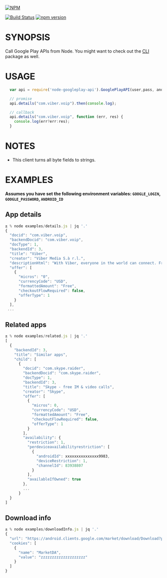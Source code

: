 [![NPM](https://nodei.co/npm/node-googleplay-api.png)](https://nodei.co/npm/node-googleplay-api/)

[![Build Status](https://travis-ci.org/dweinstein/node-google-play.png)](https://travis-ci.org/dweinstein/node-google-play)
[![npm version](https://badge.fury.io/js/node-googleplay-api.svg)](http://badge.fury.io/js/node-googleplay-api)

# SYNOPSIS

Call Google Play APIs from Node. You might want to check out the [CLI](https://github.com/dweinstein/node-google-play-cli) package as well.

# USAGE

```javascript
  var api = require('node-googleplay-api').GooglePlayAPI(user,pass, android_id);

  // promise
  api.details("com.viber.voip").then(console.log);

  // callback
  api.details("com.viber.voip", function (err, res) {
    console.log(err?err:res);
  }
```

# NOTES

- This client turns all byte fields to strings.

# EXAMPLES

**Assumes you have set the following environment variables: `GOOGLE_LOGIN`, `GOOGLE_PASSWORD`, `ANDROID_ID`**

## App details

```javascript
± % node examples/details.js | jq '.'
{
  "docid": "com.viber.voip",
  "backendDocid": "com.viber.voip",
  "docType": 1,
  "backendId": 3,
  "title": "Viber",
  "creator": "Viber Media S.à r.l.",
  "descriptionHtml": "With Viber, everyone in the world can connect. Freely. More than 400 million Viber users text, call, and send photo and video messages worldwide over Wifi or 3G - for free. Viber Out can be used to make calls to non-Viber mobile and landline numbers at low rates. Viber is available for many smartphones and platforms.   <p>Viber is compatible with and optimized for Android tablets! Use Viber on your tablet and phone simultaneously.<br>On Viber, your phone number is your ID. The app syncs with your mobile contact list, automatically detecting which of your contacts have Viber. <p>•\tText with your friends<br>•\tMake free calls with HD sound quality<br>•\tPhoto sharing, video messages, voice messages, locations, stickers and emoticons<br>•\tGroups with up to 100 participants<br>•\tDownload stickers from the Sticker Market, making messaging fun! <br>•\tAbility to sort and reorder stickers<br>•\tPush notifications guarantee that you never miss a message or call, even when Viber is off<br>•\tIntegration with native contact list for calls and messages<br>•\tSupport for the Viber Desktop application on Windows and Mac <br>Localized to: Arabic, Catalan, Chinese (SP), Chinese (TR), Croatian, Czech, Danish, Dutch, Finnish, French, German, Greek, Hebrew, Hindi, Hungarian, Indonesian, Italian, Japanese, Korean, Malay, Norwegian, Polish, Portuguese (BR), Portuguese (PT), Romanian, Russian, Slovak, Spanish, Swedish, Tagalog, Thai, Turkish, Ukrainian and Vietnamese<br>Viber is completely free with no advertising. <br>We value your privacy. <p>Follow us for updates and news:<br>Facebook - <a href=\"https://www.google.com/url?q=http://facebook.com/viber&amp;sa=D&amp;usg=AFQjCNGlVhJn65339uldBAp6MeFXZIV3mA\" target=\"_blank\">http://facebook.com/viber</a><br>Twitter - <a href=\"https://www.google.com/url?q=http://twitter.com/viber&amp;sa=D&amp;usg=AFQjCNG60qtBs85Z7vg5eeagjANxTrdSjQ\" target=\"_blank\">http://twitter.com/viber</a><p>(*) Network data charges may apply",
  "offer": [
    {
      "micros": "0",
      "currencyCode": "USD",
      "formattedAmount": "Free",
      "checkoutFlowRequired": false,
      "offerType": 1
    }
  ],
 ...
```

## Related apps

```javascript
± % node examples/related.js | jq '.'
[
  {
    "backendId": 3,
    "title": "Similar apps",
    "child": [
      {
        "docid": "com.skype.raider",
        "backendDocid": "com.skype.raider",
        "docType": 1,
        "backendId": 3,
        "title": "Skype - free IM & video calls",
        "creator": "Skype",
        "offer": [
          {
            "micros": 0,
            "currencyCode": "USD",
            "formattedAmount": "Free",
            "checkoutFlowRequired": false,
            "offerType": 1
          }
        ],
        "availability": {
          "restriction": 1,
          "perdeviceavailabilityrestriction": [
            {
              "androidId": xxxxxxxxxxxxxxx9983,
              "deviceRestriction": 1,
              "channelId": 83938807
            }
          ],
          "availableIfOwned": true
        },
        ...
      }
  }
]
```

## Download info

```javascript
± % node examples/downloadInfo.js | jq '.'
{
  "url": "https://android.clients.google.com/market/download/Download?packageName=air.WatchESPN&versionCode=2100039&token=xxxxxxxxxxxxxxxxxxxxxxxxxxxxxxxxxxxxxxxxxxxxxxxxxxxxxxxxxxxxxxxxxxxxxxxxxxxxxxxxxxxxxxxxxxxxxxxxxxxxxxxxxxxxxxxxw&downloadId=yyyyyyyyyyyyyyyyyyyy",
  "cookies": [
    {
      "name": "MarketDA",
      "value": "zzzzzzzzzzzzzzzzzzzz"
    }
  ]
}
```

